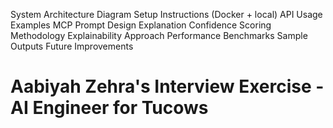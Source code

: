 System Architecture Diagram
Setup Instructions (Docker + local)
API Usage Examples
MCP Prompt Design Explanation
Confidence Scoring Methodology
Explainability Approach
Performance Benchmarks
Sample Outputs
Future Improvements

# Aabiyah Zehra's Interview Exercise - AI Engineer for Tucows